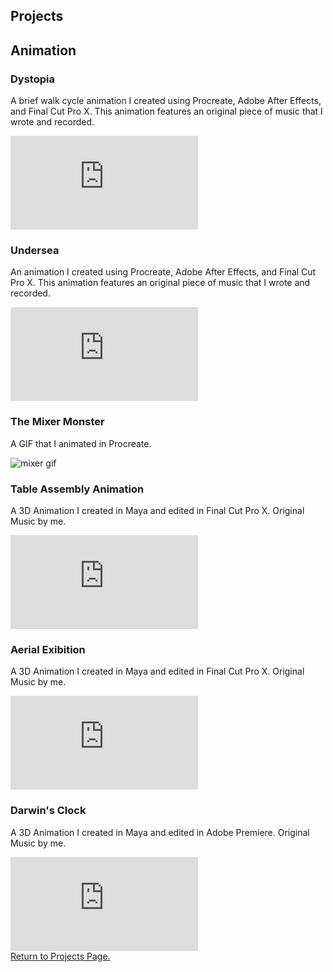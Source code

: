 <section class="content" markdown="1">

# Projects

<div class="projects" markdown="1">
<a id="animation"></a>

## Animation

### Dystopia
A brief walk cycle animation I created using Procreate, Adobe After Effects, and Final Cut Pro X. This animation features an original piece of music that I wrote and recorded.
<iframe class="videoEmbed" src="https://www.youtube.com/embed/bvfWe9wIkD0" title="YouTube video player" frameborder="0" allow="accelerometer; autoplay; clipboard-write; encrypted-media; gyroscope; picture-in-picture" allowfullscreen></iframe>
</div>

<div class="projects" markdown="1">

### Undersea
An animation I created using Procreate, Adobe After Effects, and Final Cut Pro X. This animation features an original piece of music that I wrote and recorded.
<iframe class="videoEmbed" src="https://www.youtube.com/embed/9hSuALUKtxc" title="YouTube video player" frameborder="0" allow="accelerometer; autoplay; clipboard-write; encrypted-media; gyroscope; picture-in-picture" allowfullscreen></iframe>
</div>

<div class="projects" markdown="1">

### The Mixer Monster
A GIF that I animated in Procreate.
<div class="clear"></div> 
<img src="art/mixer.gif" class="videoEmbed" alt="mixer gif">
</div>

<div class="projects" markdown="1">
<a id="3d"></a>

### Table Assembly Animation
A 3D Animation I created in Maya and edited in Final Cut Pro X. Original Music by me.
<iframe class="videoEmbed" src="https://www.youtube.com/embed/B7sugptnjx8" title="YouTube video player" frameborder="0" allow="accelerometer; autoplay; clipboard-write; encrypted-media; gyroscope; picture-in-picture" allowfullscreen></iframe>
</div>

<div class="projects" markdown="1">

### Aerial Exibition
A 3D Animation I created in Maya and edited in Final Cut Pro X. Original Music by me.
<iframe class="videoEmbed" src="https://www.youtube.com/embed/TB3LcJvfBvc" title="YouTube video player" frameborder="0" allow="accelerometer; autoplay; clipboard-write; encrypted-media; gyroscope; picture-in-picture" allowfullscreen></iframe>
</div>

<div class="projects" markdown="1">

### Darwin's Clock
A 3D Animation I created in Maya and edited in Adobe Premiere. Original Music by me.
<iframe class="videoEmbed" src="https://www.youtube.com/embed/ayM3CXQBrN8" title="YouTube video player" frameborder="0" allow="accelerometer; autoplay; clipboard-write; encrypted-media; gyroscope; picture-in-picture" allowfullscreen></iframe>
</div>

<div class="projects" markdown="1">
<a href="projects.html">Return to Projects Page.</a>
</div>

</section>